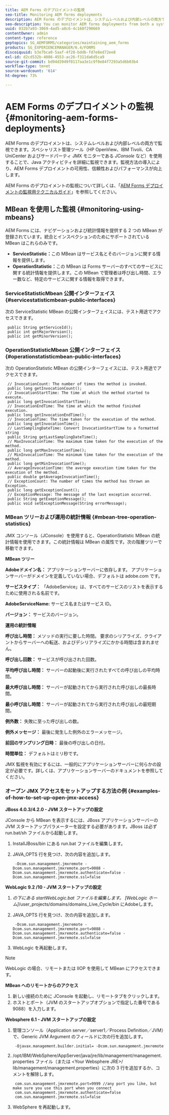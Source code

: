 ```yaml
---
title: AEM Forms のデプロイメントの監視
seo-title: Monitoring AEM forms deployments
description: AEM Forms のデプロイメントは、システムレベルおよび内部レベルの両方で監視できます。このドキュメントでは、AEM Forms のデプロイメントの監視について説明します。
seo-description: You can monitor AEM forms deployments from both a system level and an internal level. Learn more about monitoring AEM forms deployments from this document.
uuid: 032b7a93-3069-4ad5-a8c6-4c160f290669
contentOwner: admin
content-type: reference
geptopics: SG_AEMFORMS/categories/maintaining_aem_forms
products: SG_EXPERIENCEMANAGER/6.4/FORMS
discoiquuid: b3e7bca0-5aaf-4f28-bddb-fd7e8ed72ee8
exl-id: d2cd532b-4086-4553-ac26-f311da6d5ca9
source-git-commit: bd94d3949f0117aa3e1c9f0e84f7293a5d6b03b4
workflow-type: tm+mt
source-wordcount: '614'
ht-degree: 73%

---
```


# AEM Forms のデプロイメントの監視 {#monitoring-aem-forms-deployments}

AEM Forms のデプロイメントは、システムレベルおよび内部レベルの両方で監視できます。スペシャリスト管理ツール（HP OpenView、IBM Tivoli、CA UniCenter およびサードパーティ JMX モニターである *JConsole* など）を使用することで、Java アクティビティを詳細に監視できます。監視方法の導入により、AEM Forms デプロイメントの可用性、信頼性およびパフォーマンスが向上します。

AEM Forms のデプロイメントの監視について詳しくは、「[AEM Forms デプロイメントの監視用テクニカルガイド](https://www.adobe.com/devnet/livecycle/pdfs/lc_monitoring_wp_ue.pdf)」を参照してください。

## MBean を使用した監視 {#monitoring-using-mbeans}

AEM Forms には、ナビゲーションおよび統計情報を提供する 2 つの MBean が登録されています。統合とインスペクションのためにサポートされている MBean はこれらのみです。

* **ServiceStatistic：**&#x200B;この MBean はサービス名とそのバージョンに関する情報を提供します。
* **OperationStatistic：**&#x200B;この MBean は Forms サーバーのすべてのサービスに関する統計情報を提供します。この MBean で管理者は呼び出し時間、エラー数など、特定のサービスに関する情報を取得できます。

### ServiceStatisticMbean 公開インターフェイス {#servicestatisticmbean-public-interfaces}

次の ServiceStatistic MBean の公開インターフェイスには、テスト用途でアクセスできます。

```as3
 public String getServiceId();  
 public int getMajorVersion();  
 public int getMinorVersion();
```

### OperationStatisticMbean 公開インターフェイス {#operationstatisticmbean-public-interfaces}

次の OperationStatistic MBean の公開インターフェイスには、テスト用途でアクセスできます。

```as3
 // InvocationCount: The number of times the method is invoked.  
 public long getInvocationCount();  
 // InvocationStartTime: The time at which the method started to execute.  
 public long getInvocationStartTime();  
 // InvocationEndTime: The time at which the method finished execution.  
 public long getInvocationEndTime();  
 // InvocationTime: The time taken for the execution of the method.  
 public long getInvocationTime();  
 // LastSamplingDateTime: Convert InvocationStartTime to a formatted string  
 public String getLastSamplingDateTime();  
 // MaxInvocationTime: The maximum time taken for the execution of the method.  
 public long getMaxInvocationTime();  
 // MinInvocationTime: The minimum time taken for the execution of the method.  
 public long getMinInvocationTime();  
 // AverageInvocationTime: the averege execution time taken for the execution of the method.  
 public double getAverageInvocationTime();  
 // ExceptionCount: The number of times the method has thrown an Exception.  
 public long getExceptionCount();  
 // ExceptionMessage: The message of the last exception occurred.  
 public String getExeptionMessage();  
 public void setExceptionMessage(String errorMessage);
```

### MBean ツリーおよび運用の統計情報 {#mbean-tree-operation-statistics}

JMX コンソール（JConsole）を使用すると、OperationStatistic MBean の統計情報を使用できます。この統計情報は MBean の属性です。次の階層ツリーで移動できます。

**MBean ツリー**

**Adobeドメイン名：** アプリケーションサーバーに依存します。 アプリケーションサーバーがドメインを定義していない場合、デフォルトは adobe.com です。

**サービスタイプ：** 「AdobeService」は、すべてのサービスのリストを表示するために使用される名前です。

**AdobeServiceName:** サービス名またはサービス ID。

**バージョン：** サービスのバージョン。

**運用の統計情報**

**呼び出し時間：** メソッドの実行に要した時間。 要求のシリアライズ、クライアントからサーバーへの転送、およびデシリアライズにかかる時間は含まれません。

**呼び出し回数：** サービスが呼び出された回数。

**平均呼び出し時間：** サーバーの起動後に実行されたすべての呼び出しの平均時間。

**最大呼び出し時間：** サーバーが起動されてから実行された呼び出しの最長時間。

**最小呼び出し時間：** サーバーが起動されてから実行された呼び出しの最短期間。

**例外数：** 失敗に至った呼び出しの数。

**例外メッセージ：** 最後に発生した例外のエラーメッセージ。

**前回のサンプリング日時：** 最後の呼び出しの日付。

**時間単位：** デフォルトはミリ秒です。

JMX 監視を有効にするには、一般的にアプリケーションサーバーに何らかの設定が必要です。詳しくは、アプリケーションサーバーのドキュメントを参照してください。

### オープン JMX アクセスをセットアップする方法の例 {#examples-of-how-to-set-up-open-jmx-access}

**JBoss 4.0.3/4.2.0 - JVM スタートアップの設定**

JConsole から MBean を表示するには、JBoss アプリケーションサーバーの JVM スタートアップパラメーターを設定する必要があります。JBoss は必ず run.bat/sh ファイルから起動します。

1. InstallJBoss/bin にある run.bat ファイルを編集します。
1. JAVA_OPTS 行を見つけ、次の内容を追加します。

   ```as3
    -Dcom.sun.management.jmxremote -Dcom.sun.management.jmxremote.port=9088 -Dcom.sun.management.jmxremote.authenticate=false -Dcom.sun.management.jmxremote.ssl=false
   ```

**WebLogic 9.2 /10 - JVM スタートアップの設定**

1. *の下にある startWebLogic.bat ファイルを編集します。 [WebLogic ホーム]*/user_projects/domains/domains_Live_Cycle/bin にAdobeします。
1. JAVA_OPTS 行を見つけ、次の内容を追加します。

   ```as3
    -Dcom.sun.management.jmxremote -Dcom.sun.management.jmxremote.port=9088 -Dcom.sun.management.jmxremote.authenticate=false -Dcom.sun.management.jmxremote.ssl=false
   ```

1. WebLogic を再起動します。

>[!NOTE]
>
>WebLogic の場合、リモートまたは IIOP を使用して MBean にアクセスできます。

**MBean へのリモートからのアクセス**

1. 新しい接続のために JConsole を起動し、リモートタブをクリックします。
1. ホストとポート（JVM のスタートアップオプションで指定した番号である 9088）を入力します。

**Websphere 6.1 - JVM スタートアップの設定**

1. 管理コンソール（Application server／server1／Process Definition／JVM）で、Generic JVM Argument のフィールドに次の行を追加します。

   ```as3
    -Djavax.management.builder.initial= -Dcom.sun.management.jmxremote
   ```

1. /opt/IBM/WebSphere/AppServer/java/jre/lib/management/management.properties ファイル（または &lt;Your Websphere JRE>/ lib/management/management.properties）に次の 3 行を追加するか、コメントを解除します。

   ```as3
    com.sun.management.jmxremote.port=9999 //any port you like, but make sure you use this port when you connect  
    com.sun.management.jmxremote.authenticate=false  
    com.sun.management.jmxremote.ssl=false
   ```

1. WebSphere を再起動します。

